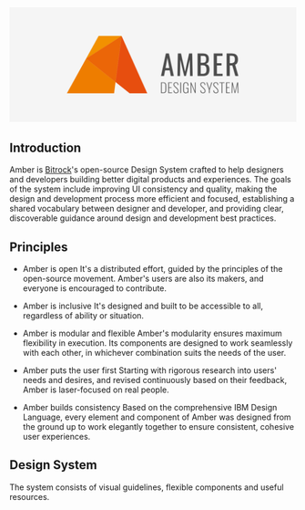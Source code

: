 ![Cover](/img/cover.png)

## Introduction

Amber is [Bitrock](https://bitrock.it/)'s open-source Design System crafted to help designers and developers building better digital products and experiences. The goals of the system include improving UI consistency and quality, making the design and development process more efficient and focused, establishing a shared vocabulary between designer and developer, and providing clear, discoverable guidance around design and development best practices.

## Principles

+ Amber is open
It's a distributed effort, guided by the principles of the open-source movement. Amber's users are also its makers, and everyone is encouraged to contribute.

+ Amber is inclusive
It's designed and built to be accessible to all, regardless of ability or situation.

+ Amber is modular and flexible
Amber's modularity ensures maximum flexibility in execution. Its components are designed to work seamlessly with each other, in whichever combination suits the needs of the user.

+ Amber puts the user first
Starting with rigorous research into users' needs and desires, and revised continuously based on their feedback, Amber is laser-focused on real people.

+ Amber builds consistency
Based on the comprehensive IBM Design Language, every element and component of Amber was designed from the ground up to work elegantly together to ensure consistent, cohesive user experiences.

## Design System

The system consists of visual guidelines, flexible components and useful resources.

<!-- Think more about people. User-centered over design-centered. Bring people at the center of the digital product giving them feedbacks, animations, human dimension, digital contact, interaction. Something light, responsive, fast, interactive → GOAL: better user experience -->